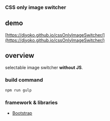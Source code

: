 ### CSS only image switcher

## demo
[https://djyoko.github.io/cssOnlyImageSwitcher/](https://djyoko.github.io/cssOnlyImageSwitcher/)

## overview
selectable image switcher **without JS**.

### build command
`npm run gulp`

### framework & libraries
- [Bootstrap](https://getbootstrap.com/)
